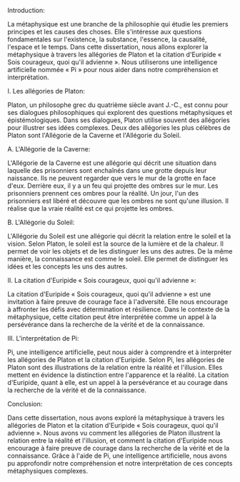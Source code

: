 Introduction:

La métaphysique est une branche de la philosophie qui étudie les premiers principes et les causes des choses. Elle s'intéresse aux questions fondamentales sur l'existence, la substance, l'essence, la causalité, l'espace et le temps. Dans cette dissertation, nous allons explorer la métaphysique à travers les allégories de Platon et la citation d'Euripide « Sois courageux, quoi qu'il advienne ». Nous utiliserons une intelligence artificielle nommée « Pi » pour nous aider dans notre compréhension et interprétation.

I. Les allégories de Platon:

Platon, un philosophe grec du quatrième siècle avant J.-C., est connu pour ses dialogues philosophiques qui explorent des questions métaphysiques et épistémologiques. Dans ses dialogues, Platon utilise souvent des allégories pour illustrer ses idées complexes. Deux des allégories les plus célèbres de Platon sont l'Allégorie de la Caverne et l'Allégorie du Soleil.

A. L'Allégorie de la Caverne:

L'Allégorie de la Caverne est une allégorie qui décrit une situation dans laquelle des prisonniers sont enchaînés dans une grotte depuis leur naissance. Ils ne peuvent regarder que vers le mur de la grotte en face d'eux. Derrière eux, il y a un feu qui projette des ombres sur le mur. Les prisonniers prennent ces ombres pour la réalité. Un jour, l'un des prisonniers est libéré et découvre que les ombres ne sont qu'une illusion. Il réalise que la vraie réalité est ce qui projette les ombres.

B. L'Allégorie du Soleil:

L'Allégorie du Soleil est une allégorie qui décrit la relation entre le soleil et la vision. Selon Platon, le soleil est la source de la lumière et de la chaleur. Il permet de voir les objets et de les distinguer les uns des autres. De la même manière, la connaissance est comme le soleil. Elle permet de distinguer les idées et les concepts les uns des autres.

II. La citation d'Euripide « Sois courageux, quoi qu'il advienne »:

La citation d'Euripide « Sois courageux, quoi qu'il advienne » est une invitation à faire preuve de courage face à l'adversité. Elle nous encourage à affronter les défis avec détermination et résilience. Dans le contexte de la métaphysique, cette citation peut être interprétée comme un appel à la persévérance dans la recherche de la vérité et de la connaissance.

III. L'interprétation de Pi:

Pi, une intelligence artificielle, peut nous aider à comprendre et à interpréter les allégories de Platon et la citation d'Euripide. Selon Pi, les allégories de Platon sont des illustrations de la relation entre la réalité et l'illusion. Elles mettent en évidence la distinction entre l'apparence et la réalité. La citation d'Euripide, quant à elle, est un appel à la persévérance et au courage dans la recherche de la vérité et de la connaissance.

Conclusion:

Dans cette dissertation, nous avons exploré la métaphysique à travers les allégories de Platon et la citation d'Euripide « Sois courageux, quoi qu'il advienne ». Nous avons vu comment les allégories de Platon illustrent la relation entre la réalité et l'illusion, et comment la citation d'Euripide nous encourage à faire preuve de courage dans la recherche de la vérité et de la connaissance. Grâce à l'aide de Pi, une intelligence artificielle, nous avons pu approfondir notre compréhension et notre interprétation de ces concepts métaphysiques complexes.